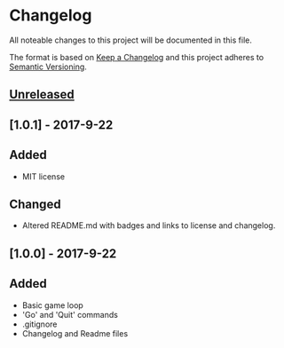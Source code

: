 # Changelog
All noteable changes to this project will be documented in this file.

The format is based on [Keep a Changelog](http://keepachangelog.com/en/1.0.0/)
and this project adheres to [Semantic Versioning](http://semver.org/spec/v2.0.0.html).

## [Unreleased]


## [1.0.1] - 2017-9-22
## Added
- MIT license

## Changed
- Altered README.md with badges and links to license and changelog.

## [1.0.0] - 2017-9-22
## Added
- Basic game loop
- 'Go' and 'Quit' commands
- .gitignore
- Changelog and Readme files

[Unreleased]: https://github.com/afs2015/PepperRPG/compare/v1.0.1...HEAD.
[0.0.2]: https://github.com/afs2015/PepperRPG/compare/v1.0.0...v1.0.1
